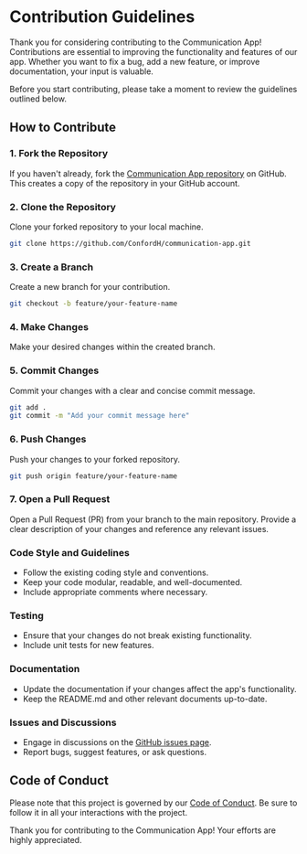 # Contribution Guidelines

Thank you for considering contributing to the Communication App! Contributions are essential to improving the functionality and features of our app. Whether you want to fix a bug, add a new feature, or improve documentation, your input is valuable.

Before you start contributing, please take a moment to review the guidelines outlined below.

## How to Contribute

### 1. Fork the Repository

If you haven't already, fork the [Communication App repository](https://github.com/ConfordH/communication-app) on GitHub. This creates a copy of the repository in your GitHub account.

### 2. Clone the Repository

Clone your forked repository to your local machine.

```bash
git clone https://github.com/ConfordH/communication-app.git
```

### 3. Create a Branch

Create a new branch for your contribution.

```bash
git checkout -b feature/your-feature-name
```

### 4. Make Changes

Make your desired changes within the created branch.

### 5. Commit Changes

Commit your changes with a clear and concise commit message.

```bash
git add .
git commit -m "Add your commit message here"
```

### 6. Push Changes

Push your changes to your forked repository.

```bash
git push origin feature/your-feature-name
```

### 7. Open a Pull Request

Open a Pull Request (PR) from your branch to the main repository. Provide a clear description of your changes and reference any relevant issues.

### Code Style and Guidelines

- Follow the existing coding style and conventions.
- Keep your code modular, readable, and well-documented.
- Include appropriate comments where necessary.

### Testing

- Ensure that your changes do not break existing functionality.
- Include unit tests for new features.

### Documentation

- Update the documentation if your changes affect the app's functionality.
- Keep the README.md and other relevant documents up-to-date.

### Issues and Discussions

- Engage in discussions on the [GitHub issues page](https://github.com/ConfordH/communication-app/issues).
- Report bugs, suggest features, or ask questions.

## Code of Conduct

Please note that this project is governed by our [Code of Conduct](CODE_OF_CONDUCT.md). Be sure to follow it in all your interactions with the project.

Thank you for contributing to the Communication App! Your efforts are highly appreciated.
